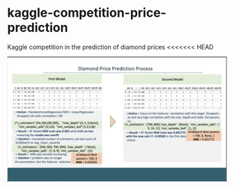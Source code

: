 # kaggle-competition-price-prediction
Kaggle competition in the prediction of diamond prices 
<<<<<<< HEAD

![](output/diamonds_presentation.jpg)



